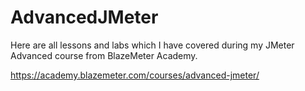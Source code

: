 # AdvancedJMeter
Here are all lessons and labs which I have covered during my JMeter Advanced course from BlazeMeter Academy.

https://academy.blazemeter.com/courses/advanced-jmeter/
